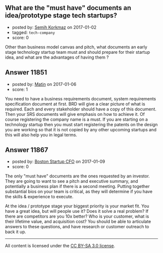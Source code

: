 ## What are the "must have" documents an idea/prototype stage tech startups?

- posted by: [Semih Korkmaz](https://stackexchange.com/users/1371053/semih-korkmaz) on 2017-01-02
- tagged: `tech-company`
- score: 0

<p>Other than business model canvas and pitch, what documents an early stage technology startup team must and should prepare for their startup idea, and what are the advantages of having them ?   </p>



## Answer 11851

- posted by: [Matin](https://stackexchange.com/users/2715241/matin) on 2017-01-06
- score: 1

<p>You need to have a business requirements document, system requirements specification document at first. BRD will give a clear picture of what is required. Each and every stakeholder should have a copy of this document. Then your SRS documents will give emphasis on how to achieve it. Of course registering the company name is a must.
If you are starting on a technology startup then you must start registering the patents on the design you are working so that it is not copied by any other upcoming startups and this will also help you in legal terms. </p>



## Answer 11867

- posted by: [Boston Startup CFO](https://stackexchange.com/users/9992633/boston-startup-cfo) on 2017-01-09
- score: 0

<p>The only "must have" documents are the ones requested by an investor.  They are going to want to see a pitch and executive summary, and potentially a business plan if there is a second meeting. Putting together substantial bios on your team is critical, as they will determine if you have the skills &amp; experience to execute.</p>

<p>At the idea / prototype stage your biggest priority is your market fit.  You have a great idea, but will people use it?  Does it solve a real problem? If there are competitors are you 10x better?  Who is your customer, what is their lifetime value, and acquisition cost?  You should be able to articulate answers to these questions, and have research or customer outreach to back it up.</p>




---

All content is licensed under the [CC BY-SA 3.0 license](https://creativecommons.org/licenses/by-sa/3.0/).
